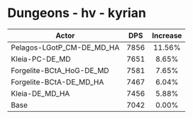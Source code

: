 # Dungeons - hv - kyrian
| Actor | DPS | Increase |
|---|:---:|:---:|
|Pelagos-LGotP_CM-DE_MD_HA|7856|11.56%|
|Kleia-PC-DE_MD|7651|8.65%|
|Forgelite-BCtA_HoG-DE_MD|7581|7.65%|
|Forgelite-BCtA-DE_MD_HA|7467|6.04%|
|Kleia-DE_MD_HA|7456|5.88%|
|Base|7042|0.00%|
